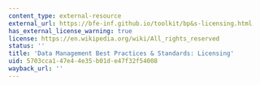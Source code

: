 ```yaml
---
content_type: external-resource
external_url: https://bfe-inf.github.io/toolkit/bp&s-licensing.html
has_external_license_warning: true
license: https://en.wikipedia.org/wiki/All_rights_reserved
status: ''
title: 'Data Management Best Practices & Standards: Licensing'
uid: 5703cca1-47e4-4e35-b01d-e47f32f54008
wayback_url: ''
---
```

